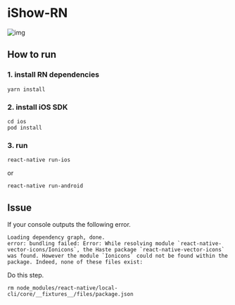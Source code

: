 # iShow-RN
![img](https://raw.githubusercontent.com/NodeMedia/iShow-RN/master/1519740855033.gif)

## How to run
### 1. install RN dependencies
```
yarn install
```

### 2. install iOS SDK
```
cd ios
pod install
```

### 3. run
```
react-native run-ios
```
or

```
react-native run-android
```

## Issue
If your console outputs the following error.
```
Loading dependency graph, done.
error: bundling failed: Error: While resolving module `react-native-vector-icons/Ionicons`, the Haste package `react-native-vector-icons` was found. However the module `Ionicons` could not be found within the package. Indeed, none of these files exist:
```

Do this step.
```
rm node_modules/react-native/local-cli/core/__fixtures__/files/package.json
```
